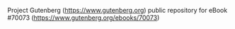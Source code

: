 Project Gutenberg (https://www.gutenberg.org) public repository for
eBook #70073 (https://www.gutenberg.org/ebooks/70073)

